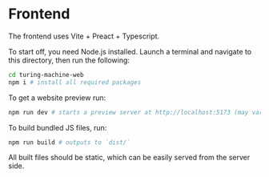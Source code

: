 # Frontend
The frontend uses Vite + Preact + Typescript.

To start off, you need Node.js installed. Launch a terminal and navigate to this directory, then run the following:
```bash
cd turing-machine-web
npm i # install all required packages
```
To get a website preview run:
```bash
npm run dev # starts a preview server at http://localhost:5173 (may vary)
```
To build bundled JS files, run:
```bash
npm run build # outputs to `dist/`
```

All built files should be static, which can be easily served from the server side.